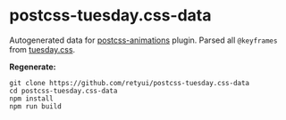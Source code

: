 # postcss-tuesday.css-data

Autogenerated data for [postcss-animations](https://github.com/retyui/postcss-animations) plugin. 
Parsed all `@keyframes` from [tuesday.css](https://shakrmedia.github.io/tuesday/).

**Regenerate:**
```
git clone https://github.com/retyui/postcss-tuesday.css-data
cd postcss-tuesday.css-data
npm install
npm run build
```
